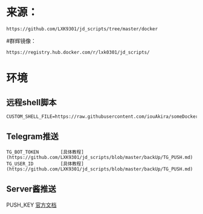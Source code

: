 # 来源：
````
https://github.com/LXK9301/jd_scripts/tree/master/docker
````


#群辉镜像：
````
https://registry.hub.docker.com/r/lxk0301/jd_scripts/
````


# 环境
## 远程shell脚本
````
CUSTOM_SHELL_FILE=https://raw.githubusercontent.com/iouAkira/someDockerfile/master/jd_scripts/shell_script_mod.sh
````

## Telegram推送
````
TG_BOT_TOKEN        [具体教程](https://github.com/LXK9301/jd_scripts/blob/master/backUp/TG_PUSH.md) 
TG_USER_ID          [具体教程](https://github.com/LXK9301/jd_scripts/blob/master/backUp/TG_PUSH.md) 
````


## Server酱推送
PUSH_KEY            [官方文档](http://sc.ftqq.com/3.version)  
